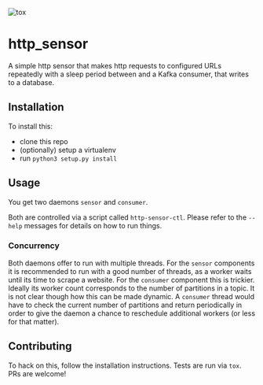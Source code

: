 ![tox](https://github.com/jan--f/http_sensor/workflows/tox/badge.svg)

# http_sensor
A simple http sensor that makes http requests to configured URLs repeatedly with 
a sleep period between and a Kafka consumer, that writes to a database.

## Installation
To install this:

- clone this repo
- (optionally) setup a virtualenv
- run `python3 setup.py install`

## Usage
You get two daemons `sensor` and `consumer`.

Both are controlled via a script called `http-sensor-ctl`. Please refer to the 
`--help` messages for details on how to run things.

### Concurrency
Both daemons offer to run with multiple threads. For the `sensor` components it 
is recommended to run with a good number of threads, as a worker waits until its 
time to scrape a website.
For the `consumer` component this is trickier. Ideally its worker count 
corresponds to the number of partitions in a topic. It is not clear though how 
this can be made dynamic.
A `consumer` thread would have to check the current number of partitions and 
return periodically in order to give the daemon a chance to reschedule 
additional workers (or less for that matter).

## Contributing
To hack on this, follow the installation instructions. Tests are run via `tox`.
PRs are welcome!
